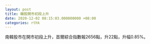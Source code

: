 ```yaml
---
layout: post
title: 韓股開市初段上升
date: 2020-12-02 08:15:03.000000000 +08:00
categories: rthk
---
```


南韓股市在開市初段上升，首爾綜合指數報2656點，升22點，升幅0.85%。
